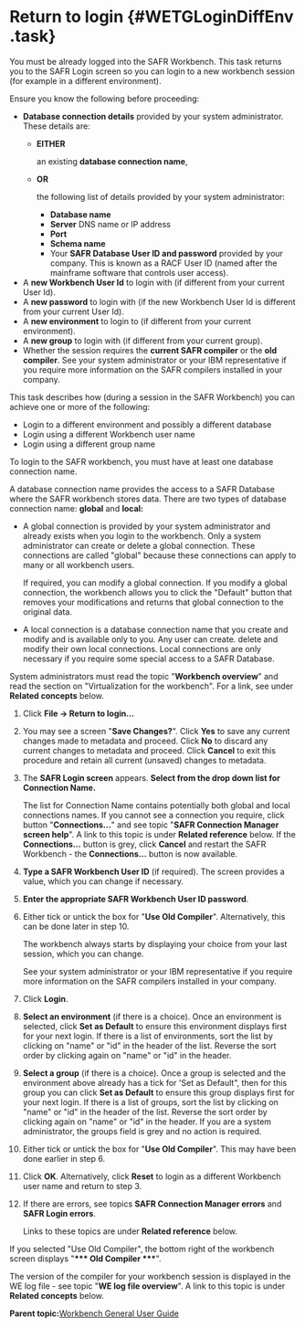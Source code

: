 # Return to login {#WETGLoginDiffEnv .task}

You must be already logged into the SAFR Workbench. This task returns you to the SAFR Login screen so you can login to a new workbench session \(for example in a different environment\).

Ensure you know the following before proceeding:

-   **Database connection details** provided by your system administrator. These details are:
    -   **EITHER**

        an existing **database connection name**,

    -   **OR**

        the following list of details provided by your system administrator:

        -   **Database name**
        -   **Server** DNS name or IP address
        -   **Port**
        -   **Schema name**
        -   Your **SAFR Database User ID and password** provided by your company. This is known as a RACF User ID \(named after the mainframe software that controls user access\).
-   A **new Workbench User Id** to login with \(if different from your current User Id\).
-   A **new password** to login with \(if the new Workbench User Id is different from your current User Id\).
-   A **new environment** to login to \(if different from your current environment\).
-   A **new group** to login with \(if different from your current group\).
-   Whether the session requires the **current SAFR compiler** or the **old compiler**. See your system administrator or your IBM representative if you require more information on the SAFR compilers installed in your company.

This task describes how \(during a session in the SAFR Workbench\) you can achieve one or more of the following:

-   Login to a different environment and possibly a different database
-   Login using a different Workbench user name
-   Login using a different group name

To login to the SAFR workbench, you must have at least one database connection name.

A database connection name provides the access to a SAFR Database where the SAFR workbench stores data. There are two types of database connection name: **global** and **local:**

-   A global connection is provided by your system administrator and already exists when you login to the workbench. Only a system administrator can create or delete a global connection. These connections are called "global" because these connections can apply to many or all workbench users.

    If required, you can modify a global connection. If you modify a global connection, the workbench allows you to click the "Default" button that removes your modifications and returns that global connection to the original data.

-   A local connection is a database connection name that you create and modify and is available only to you. Any user can create. delete and modify their own local connections. Local connections are only necessary if you require some special access to a SAFR Database.

System administrators must read the topic "**Workbench overview**" and read the section on "Virtualization for the workbench". For a link, see under **Related concepts** below.

1.  Click **File -\> Return to login...**

2.  You may see a screen "**Save Changes?**". Click **Yes** to save any current changes made to metadata and proceed. Click **No** to discard any current changes to metadata and proceed. Click **Cancel** to exit this procedure and retain all current \(unsaved\) changes to metadata.

3.  The **SAFR Login screen** appears. **Select from the drop down list for Connection Name.**

    The list for Connection Name contains potentially both global and local connections names. If you cannot see a connection you require, click button "**Connections...**" and see topic "**SAFR Connection Manager screen help**". A link to this topic is under **Related reference** below. If the **Connections...** button is grey, click **Cancel** and restart the SAFR Workbench - the **Connections...** button is now available.

4.  **Type a SAFR Workbench User ID** \(if required\). The screen provides a value, which you can change if necessary.

5.  **Enter the appropriate SAFR Workbench User ID password**.

6.  Either tick or untick the box for "**Use Old Compiler**". Alternatively, this can be done later in step 10.

    The workbench always starts by displaying your choice from your last session, which you can change.

    See your system administrator or your IBM representative if you require more information on the SAFR compilers installed in your company.

7.  Click **Login**.

8.  **Select an environment** \(if there is a choice\). Once an environment is selected, click ****Set as Default**** to ensure this environment displays first for your next login. If there is a list of environments, sort the list by clicking on "name" or "id" in the header of the list. Reverse the sort order by clicking again on "name" or "id" in the header.

9.  **Select a group** \(if there is a choice\). Once a group is selected and the environment above already has a tick for 'Set as Default", then for this group you can click ****Set as Default**** to ensure this group displays first for your next login. If there is a list of groups, sort the list by clicking on "name" or "id" in the header of the list. Reverse the sort order by clicking again on "name" or "id" in the header. If you are a system administrator, the groups field is grey and no action is required.

10. Either tick or untick the box for "**Use Old Compiler**". This may have been done earlier in step 6.

11. Click **OK**. Alternatively, click **Reset** to login as a different Workbench user name and return to step 3.

12. If there are errors, see topics **SAFR Connection Manager errors** and **SAFR Login errors**.

    Links to these topics are under **Related reference** below.


If you selected "Use Old Compiler", the bottom right of the workbench screen displays "**\*\*\* Old Compiler \*\*\***".

The version of the compiler for your workbench session is displayed in the WE log file - see topic "**WE log file overview**". A link to this topic is under **Related concepts** below.

**Parent topic:**[Workbench General User Guide](../html/AAR580WEGenUser.md)

